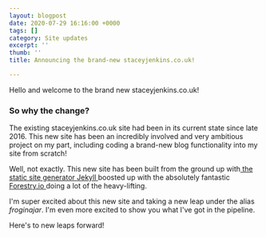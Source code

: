 ```yaml
---
layout: blogpost
date: 2020-07-29 16:16:00 +0000
tags: []
category: Site updates
excerpt: ''
thumb: ''
title: Announcing the brand-new staceyjenkins.co.uk!

---
```

Hello and welcome to the brand new staceyjenkins.co.uk!

<h3>So why the change?</h3>

The existing staceyjenkins.co.uk site had been in its current state since late 2016. This new site has been an incredibly involved and very ambitious project on my part, including  coding a brand-new blog functionality into my site from scratch! 

Well, not exactly. This new site has been built from the ground up with[ the static site generator Jekyll ](https://jekyllrb.com/)boosted up with the absolutely fantastic [Forestry.io ](https://forestry.io/)doing a lot of the heavy-lifting.

I'm super excited about this new site and taking a new leap under the alias _froginajar_.  I'm even more excited to show you what I've got in the pipeline.

Here's to new leaps forward!